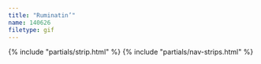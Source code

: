 ```yaml
---
title: "Ruminatin’"
name: 140626
filetype: gif
---
```


{% include "partials/strip.html" %}
{% include "partials/nav-strips.html" %}